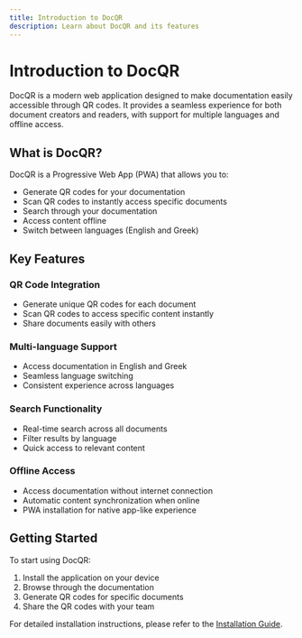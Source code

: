 ```yaml
---
title: Introduction to DocQR
description: Learn about DocQR and its features
---
```


# Introduction to DocQR

DocQR is a modern web application designed to make documentation easily accessible through QR codes. It provides a seamless experience for both document creators and readers, with support for multiple languages and offline access.

## What is DocQR?

DocQR is a Progressive Web App (PWA) that allows you to:
- Generate QR codes for your documentation
- Scan QR codes to instantly access specific documents
- Search through your documentation
- Access content offline
- Switch between languages (English and Greek)

## Key Features

### QR Code Integration
- Generate unique QR codes for each document
- Scan QR codes to access specific content instantly
- Share documents easily with others

### Multi-language Support
- Access documentation in English and Greek
- Seamless language switching
- Consistent experience across languages

### Search Functionality
- Real-time search across all documents
- Filter results by language
- Quick access to relevant content

### Offline Access
- Access documentation without internet connection
- Automatic content synchronization when online
- PWA installation for native app-like experience

## Getting Started

To start using DocQR:
1. Install the application on your device
2. Browse through the documentation
3. Generate QR codes for specific documents
4. Share the QR codes with your team

For detailed installation instructions, please refer to the [Installation Guide](02-installation.md). 